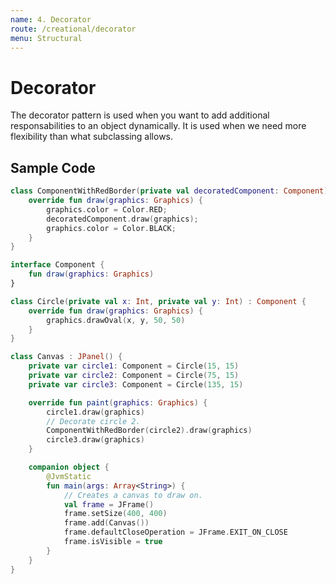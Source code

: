 ```yaml
---
name: 4. Decorator
route: /creational/decorator
menu: Structural
---
```


# Decorator

The decorator pattern is used when you want to add additional responsabilities to an object dynamically. It is used when we need more flexibility than what subclassing allows.

## Sample Code

```kotlin
class ComponentWithRedBorder(private val decoratedComponent: Component): Component {
    override fun draw(graphics: Graphics) {
        graphics.color = Color.RED;
        decoratedComponent.draw(graphics);
        graphics.color = Color.BLACK;
    }
}
```

```kotlin
interface Component {
    fun draw(graphics: Graphics)
}
```

```kotlin
class Circle(private val x: Int, private val y: Int) : Component {
    override fun draw(graphics: Graphics) {
        graphics.drawOval(x, y, 50, 50)
    }
}
```

```kotlin
class Canvas : JPanel() {
    private var circle1: Component = Circle(15, 15)
    private var circle2: Component = Circle(75, 15)
    private var circle3: Component = Circle(135, 15)

    override fun paint(graphics: Graphics) {
        circle1.draw(graphics)
        // Decorate circle 2.
        ComponentWithRedBorder(circle2).draw(graphics)
        circle3.draw(graphics)
    }

    companion object {
        @JvmStatic
        fun main(args: Array<String>) {
            // Creates a canvas to draw on.
            val frame = JFrame()
            frame.setSize(400, 400)
            frame.add(Canvas())
            frame.defaultCloseOperation = JFrame.EXIT_ON_CLOSE
            frame.isVisible = true
        }
    }
}
```
